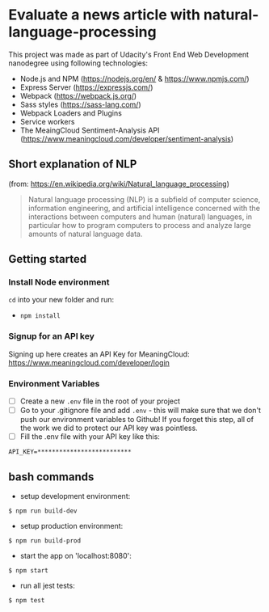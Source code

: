 # Evaluate a news article with natural-language-processing

This project was made as part of Udacity's Front End Web Development nanodegree using following technologies:
- Node.js and NPM (https://nodejs.org/en/ & https://www.npmjs.com/)
- Express Server (https://expressjs.com/)
- Webpack (https://webpack.js.org/)
- Sass styles (https://sass-lang.com/)
- Webpack Loaders and Plugins
- Service workers
- The MeaingCloud Sentiment-Analysis API (https://www.meaningcloud.com/developer/sentiment-analysis)


## Short explanation of NLP
(from: https://en.wikipedia.org/wiki/Natural_language_processing)

> Natural language processing (NLP) is a subfield of computer science, information engineering, and artificial intelligence
concerned with the interactions between computers and human (natural) languages, in particular how to program computers to
process and analyze large amounts of natural language data.


## Getting started

### Install Node environment 
`cd` into your new folder and run:
- `npm install`

### Signup for an API key
Signing up here creates an API Key for MeaningCloud:
https://www.meaningcloud.com/developer/login

### Environment Variables
- [ ] Create a new ```.env``` file in the root of your project
- [ ] Go to your .gitignore file and add ```.env``` - this will make sure that we don't push our environment variables to Github! If you forget this step, all of the work we did to protect our API key was pointless.
- [ ] Fill the .env file with your API key like this:
```
API_KEY=**************************
```


## bash commands 

- setup development environment:
```
$ npm run build-dev
```
- setup production environment:
```
$ npm run build-prod
```
- start the app on 'localhost:8080':
```
$ npm start
```
- run all jest tests:
```
$ npm test
```
